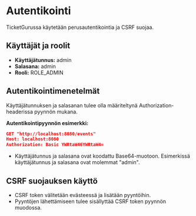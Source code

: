 # Autentikointi

TicketGurussa käytetään perusautentikointia ja CSRF suojaa.

## Käyttäjät ja roolit

- **Käyttäjätunnus:** admin
- **Salasana:** admin
- **Rooli:** ROLE_ADMIN

## Autentikointimenetelmät

Käyttäjätunnuksen ja salasanan tulee olla määriteltynä Authorization-headerissa pyynnön mukana.

**Autentikointipyynnön esimerkki:**

```json
GET "http://localhost:8080/events"
Host: localhost:8080
Authorization: Basic YWRtaW46YWRtaW4=
```
- Käyttäjätunnus ja salasana ovat koodattu Base64-muotoon. Esimerkissä käyttäjätunnus ja salasana ovat molemmat "admin".

## CSRF suojauksen käyttö

- CSRF token välitetään evästeessä ja lisätään pyyntöihin.
- Pyyntöjen lähettämiseen tulee sisällyttää CSRF token pyynnön muodossa.